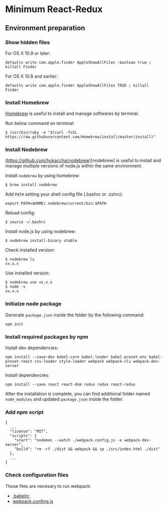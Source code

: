 # Minimum React-Redux

## Environment preparation

### Show hidden files

For OS X 10.9 or later:

```
defaults write com.apple.finder AppleShowAllFiles -boolean true ; killall Finder
```

For OS X 10.8 and earlier:

```
defaults write com.apple.finder AppleShowAllFiles TRUE ; killall Finder
```

### Install Homebrew

[Homebrew](https://brew.sh/) is useful to install and manage softwares by terminal.

Run below command on terminal:

```
$ /usr/bin/ruby -e "$(curl -fsSL https://raw.githubusercontent.com/Homebrew/install/master/install)"
```

### Install Nodebrew

(https://github.com/hokaccha/nodebrew)[nodebrew] is useful to install and manage multiple versions of node.js within the same environment.

Install `nodebrew` by using homebrew:

```
$ brew install nodebrew
```

Add `PATH` setting your shell config file (.bashrc or .zshrc):

```
export PATH=$HOME/.nodebrew/current/bin:$PATH
```

Reload config:

```
$ source ~/.bashrc
```

Install node.js by using nodebrew:

```
$ nodebrew install-binary stable
```

Check installed version:

```
$ nodebrew ls
vx.x.x

```

Use installed version:

```
$ nodebrew use vx.x.x
$ node -v
vx.x.x
```

### Initialze node package

Generate `package.json` inside the folder by the following command:

```
npm init
```

### Install required packages by npm

Install dev dependencies:

```
npm install --save-dev babel-core babel-loader babel-preset-env babel-preset-react css-loader style-loader webpack webpack-cli webpack-dev-server
```

Install dependencies:

```
npm install --save react react-dom redux redux react-redux
```

After the installation is complete, you can find additional folder named `node_modules` and updated `package.json` inside the folder.

### Add npm script

```
{
  ...
  "license": "MIT",
  "scripts": {
    "start": "nodemon --watch ./webpack.config.js -e webpack-dev-server",
    "build": "rm -rf ./dist && webpack && cp ./src/index.html ./dist"
  },
  ...
}
```

### Check configuration files

Those files are necesary to run webpack:

- [.babelrc](.babelrc)
- [webpack.confing.js](webpack.config.js)
